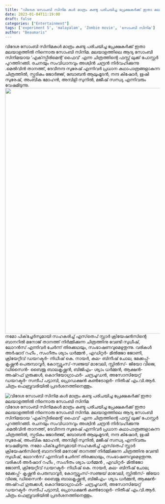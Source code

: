 ```yaml
---
title: "വിദേശ സോംബി സിനിമ കൾ മാത്രം കണ്ടു പരിചയിച്ച പ്രേക്ഷകർക്ക് ഇതാ മലയാളത്തിൽ നിന്നൊരു സോംബി സിനിമ"
date: 2023-01-04T11:19:00
draft: false
categories: ["Entertainment"]
tags: ['experiment 5', 'malayalam', 'Zombie movie', 'സോംബി സിനിമ']
author: "Beaumaris"
---
```


വിദേശ സോംബി സിനിമകൾ മാത്രം കണ്ടു പരിചയിച്ച പ്രേക്ഷകർക്ക് ഇതാ മലയാളത്തിൽ നിന്നൊരു സോംബി സിനിമ. മലയാളത്തിലെ ആദ്യ സോംബി സിനിമയായ ‘എക്‌സ്പീരിമെന്റ് ഫൈവ്’ എന്ന ചിത്രത്തിന്റെ ഫസ്റ്റ് ലുക്ക് പോസ്റ്റര്‍ പുറത്തിറങ്ങി. രചനയും സംവിധാനവും അശ്വിൻ ചന്ദ്രൻ നിർവഹിക്കുന്നു .മെൽവിൻ താനത്ത്, ദേവീനന്ദ സുരേഷ് എന്നിവർ പ്രധാന കഥാപാത്രങ്ങളാകുന്ന ചിത്രത്തിൽ, സ്ഫടികം ജോർജ്ജ്, ബോബൻ ആലുംമൂടൻ, നന്ദ കിഷോർ, ഋഷി സുരേഷ്, അംബിക മോഹൻ, അമ്പിളി സുനിൽ, മജീഷ് സന്ധ്യ എന്നിവരും വേഷമിടുന്നു. <img class="size-large wp-image-377309 aligncenter" src="https://cdn.boolokam.com/articles/2023/01/e1e1eee-1024x1024.jpg" alt="" width="800" height="800" />നമോ പിക്‌ച്ചേര്‍സുമായി സഹകരിച്ച് എസ്‌തെപ് സ്റ്റാര്‍ ക്രിയേഷന്‍സിന്റെ ബാനറിൽ മനോജ് താനത്ത് നിർമ്മിക്കുന്ന ചിത്രത്തിനു വേണ്ടി സുധീഷ്, ലോറന്‍സ് എന്നിവർ ചേർന്ന് തിരക്കഥയും, സംഭാഷണവുമെഴുതുന്നു. വരികൾ അര്‍ഷാദ് റഹീം , സംഗീതം ശ്യാം ധര്‍മ്മൻ , എഡിറ്റര്‍- മില്‍ജോ ജോണി, ക്രിയേറ്റീവ് ഡയറക്ടര്‍- നിധീഷ് കെ. നായര്‍, കല- ബിനീഷ് ചോല, മേക്കപ്പ്- കൃഷ്ണന്‍ പെരുമ്പാവൂര്‍, കോസ്റ്റ്യൂംസ്-സഞ്ജയ് മാവേലി, സ്റ്റില്‍സ്- ജിയോ വിജെ, ഡിസൈന്‍- ബൈജു ബാലകൃഷ്ണന്‍, ബിജിഎം- ശ്യാം ധർമ്മൻ, ആക്ഷന്‍- അഷ്റഫ് ഗുരുക്കൾ, കൊറിയോഗ്രാഫര്‍- ചന്ദ്രചൂഡന്‍, അസോസിയേറ്റ് ഡയറക്ടര്‍- സന്ദീപ് പട്ടാമ്പി, പ്രൊഡക്ഷന്‍ കണ്‍ട്രോളര്‍- നിതീഷ് എം.വി.ആർ. ചിത്രം ഫെബ്രുവരിയിൽ പ്രദര്‍ശനത്തിനെത്തും.


![വിദേശ സോംബി സിനിമ കൾ മാത്രം കണ്ടു പരിചയിച്ച പ്രേക്ഷകർക്ക് ഇതാ മലയാളത്തിൽ നിന്നൊരു സോംബി സിനിമ](https://cdn.boolokam.com/articles/2023/01/e1e1eee-1024x1024.jpg)വിദേശ സോംബി സിനിമകൾ മാത്രം കണ്ടു പരിചയിച്ച പ്രേക്ഷകർക്ക് ഇതാ മലയാളത്തിൽ നിന്നൊരു സോംബി സിനിമ. മലയാളത്തിലെ ആദ്യ സോംബി സിനിമയായ ‘എക്‌സ്പീരിമെന്റ് ഫൈവ്’ എന്ന ചിത്രത്തിന്റെ ഫസ്റ്റ് ലുക്ക് പോസ്റ്റര്‍ പുറത്തിറങ്ങി. രചനയും സംവിധാനവും അശ്വിൻ ചന്ദ്രൻ നിർവഹിക്കുന്നു .മെൽവിൻ താനത്ത്, ദേവീനന്ദ സുരേഷ് എന്നിവർ പ്രധാന കഥാപാത്രങ്ങളാകുന്ന ചിത്രത്തിൽ, സ്ഫടികം ജോർജ്ജ്, ബോബൻ ആലുംമൂടൻ, നന്ദ കിഷോർ, ഋഷി സുരേഷ്, അംബിക മോഹൻ, അമ്പിളി സുനിൽ, മജീഷ് സന്ധ്യ എന്നിവരും വേഷമിടുന്നു. നമോ പിക്‌ച്ചേര്‍സുമായി സഹകരിച്ച് എസ്‌തെപ് സ്റ്റാര്‍ ക്രിയേഷന്‍സിന്റെ ബാനറിൽ മനോജ് താനത്ത് നിർമ്മിക്കുന്ന ചിത്രത്തിനു വേണ്ടി സുധീഷ്, ലോറന്‍സ് എന്നിവർ ചേർന്ന് തിരക്കഥയും, സംഭാഷണവുമെഴുതുന്നു. വരികൾ അര്‍ഷാദ് റഹീം , സംഗീതം ശ്യാം ധര്‍മ്മൻ , എഡിറ്റര്‍- മില്‍ജോ ജോണി, ക്രിയേറ്റീവ് ഡയറക്ടര്‍- നിധീഷ് കെ. നായര്‍, കല- ബിനീഷ് ചോല, മേക്കപ്പ്- കൃഷ്ണന്‍ പെരുമ്പാവൂര്‍, കോസ്റ്റ്യൂംസ്-സഞ്ജയ് മാവേലി, സ്റ്റില്‍സ്- ജിയോ വിജെ, ഡിസൈന്‍- ബൈജു ബാലകൃഷ്ണന്‍, ബിജിഎം- ശ്യാം ധർമ്മൻ, ആക്ഷന്‍- അഷ്റഫ് ഗുരുക്കൾ, കൊറിയോഗ്രാഫര്‍- ചന്ദ്രചൂഡന്‍, അസോസിയേറ്റ് ഡയറക്ടര്‍- സന്ദീപ് പട്ടാമ്പി, പ്രൊഡക്ഷന്‍ കണ്‍ട്രോളര്‍- നിതീഷ് എം.വി.ആർ. ചിത്രം ഫെബ്രുവരിയിൽ പ്രദര്‍ശനത്തിനെത്തും.
